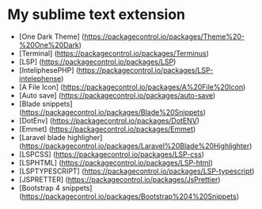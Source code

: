 # My sublime text extension
- [One Dark Theme] (https://packagecontrol.io/packages/Theme%20-%20One%20Dark)
- [Terminal] (https://packagecontrol.io/packages/Terminus)
- [LSP] (https://packagecontrol.io/packages/LSP)
- [InteliphesePHP] (https://packagecontrol.io/packages/LSP-intelephense)
- [A File Icon] (https://packagecontrol.io/packages/A%20File%20Icon)
- [Auto save] (https://packagecontrol.io/packages/auto-save)
- [Blade snippets] (https://packagecontrol.io/packages/Blade%20Snippets)
- [DotEnv] (https://packagecontrol.io/packages/DotENV)
- [Emmet] (https://packagecontrol.io/packages/Emmet)
- [Laravel blade highligher] (https://packagecontrol.io/packages/Laravel%20Blade%20Highlighter)
- [LSPCSS] (https://packagecontrol.io/packages/LSP-css)
- [LSPHTML] (https://packagecontrol.io/packages/LSP-html)
- [LSPTYPESCRIPT] (https://packagecontrol.io/packages/LSP-typescript)
- [JSPRETTER] (https://packagecontrol.io/packages/JsPrettier)
- [Bootstrap 4 snippets] (https://packagecontrol.io/packages/Bootstrap%204%20Snippets)
